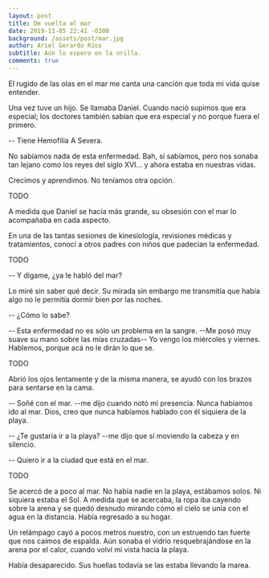 ```yaml
---
layout: post
title: De vuelta al mar
date: 2019-11-05 22:41 -0300
background: /assets/post/mar.jpg
author: Ariel Gerardo Ríos
subtitle: Aún lo espero en la orilla.
comments: true
---
```


El rugido de las olas en el mar me canta una canción que toda mi vida quise
entender.

Una vez tuve un hijo. Se llamaba Daniel. Cuando nació supimos que era especial;
los doctores también sabían que era especial y no porque fuera el primero.

-- Tiene Hemofilia A Severa.

No sabíamos nada de esta enfermedad. Bah, sí sabíamos, pero nos sonaba tan
lejano como los reyes del siglo XVI... y ahora estaba en nuestras vidas.

Crecimos y aprendimos. No teníamos otra opción.

TODO

A medida que Daniel se hacía más grande, su obsesión con el mar lo acompañaba
en cada aspecto.

En una de las tantas sesiones de kinesiología, revisiones médicas y
tratamientos, conocí a otros padres con niños que padecían la enfermedad.

TODO

-- Y dígame, ¿ya le habló del mar?

Lo miré sin saber qué decir. Su mirada sin embargo me transmitía que había algo
no le permitía dormir bien por las noches.

-- ¿Cómo lo sabe? 

-- Esta enfermedad no es sólo un problema en la sangre. --Me posó muy suave su
mano sobre las mías cruzadas-- Yo vengo los miércoles y viernes. Hablemos,
porque acá no le dirán lo que se.

TODO

Abrió los ojos lentamente y de la misma manera, se ayudó con los brazos para
sentarse en la cama.

-- Soñé con el mar. --me dijo cuando notó mi presencia. Nunca habíamos ido al
mar. Dios, creo que nunca habíamos hablado con él siquiera de la playa.

-- ¿Te gustaría ir a la playa? --me dijo que sí moviendo la cabeza y en
silencio.

-- Quiero ir a la ciudad que está en el mar.

TODO

Se acercó de a poco al mar. No había nadie en la playa, estábamos solos. Ni
siquiera estaba el Sol. A medida que se acercaba, la ropa iba cayendo sobre la
arena y se quedó desnudo mirando cómo el cielo se unía con el agua en la
distancia. Había regresado a su hogar.

Un relámpago cayó a pocos metros nuestro, con un estruendo tan fuerte que nos
caímos de espalda. Aún sonaba el vidrio resquebrajándose en la arena por el
calor, cuando volví mi vista hacia la playa.

Había desaparecido. Sus huellas todavía se las estaba llevando la marea.
